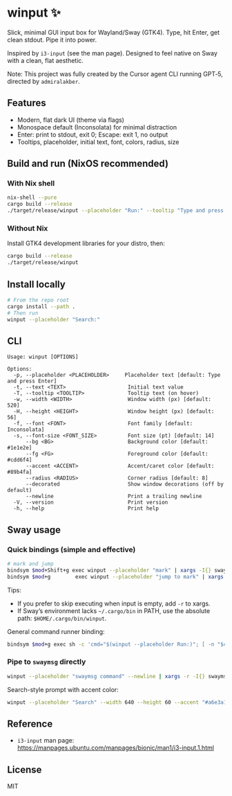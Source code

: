 # winput ✨

Slick, minimal GUI input box for Wayland/Sway (GTK4). Type, hit Enter, get clean stdout. Pipe it into power.

Inspired by `i3-input` (see the man page). Designed to feel native on Sway with a clean, flat aesthetic.

Note: This project was fully created by the Cursor agent CLI running GPT‑5, directed by `admiralakber`.

## Features
- Modern, flat dark UI (theme via flags)
- Monospace default (Inconsolata) for minimal distraction
- Enter: print to stdout, exit 0; Escape: exit 1, no output
- Tooltips, placeholder, initial text, font, colors, radius, size

## Build and run (NixOS recommended)

### With Nix shell
```bash
nix-shell --pure
cargo build --release
./target/release/winput --placeholder "Run:" --tooltip "Type and press Enter"
```

### Without Nix
Install GTK4 development libraries for your distro, then:
```bash
cargo build --release
./target/release/winput
```

## Install locally
```bash
# From the repo root
cargo install --path .
# Then run
winput --placeholder "Search:"
```

## CLI
```text
Usage: winput [OPTIONS]

Options:
  -p, --placeholder <PLACEHOLDER>     Placeholder text [default: Type and press Enter]
  -t, --text <TEXT>                    Initial text value
  -T, --tooltip <TOOLTIP>              Tooltip text (on hover)
  -w, --width <WIDTH>                  Window width (px) [default: 520]
  -H, --height <HEIGHT>                Window height (px) [default: 56]
  -f, --font <FONT>                    Font family [default: Inconsolata]
  -s, --font-size <FONT_SIZE>          Font size (pt) [default: 14]
      --bg <BG>                        Background color [default: #1e1e2e]
      --fg <FG>                        Foreground color [default: #cdd6f4]
      --accent <ACCENT>                Accent/caret color [default: #89b4fa]
      --radius <RADIUS>                Corner radius [default: 8]
      --decorated                      Show window decorations (off by default)
      --newline                        Print a trailing newline
  -V, --version                        Print version
  -h, --help                           Print help
```

## Sway usage

### Quick bindings (simple and effective)
```bash
# mark and jump
bindsym $mod+Shift+g exec winput --placeholder "mark" | xargs -I{} swaymsg "mark {}"
bindsym $mod+g        exec winput --placeholder "jump to mark" | xargs -I{} swaymsg '[con_mark="{}"] focus'
```

Tips:
- If you prefer to skip executing when input is empty, add `-r` to xargs.
- If Sway’s environment lacks `~/.cargo/bin` in PATH, use the absolute path: `$HOME/.cargo/bin/winput`.

General command runner binding:
```bash
bindsym $mod+g exec sh -c 'cmd="$(winput --placeholder Run:)"; [ -n "$cmd" ] && sh -c "$cmd"'
```

### Pipe to `swaymsg` directly
```bash
winput --placeholder "swaymsg command" --newline | xargs -r -I{} swaymsg -- {}
```

Search-style prompt with accent color:
```bash
winput --placeholder "Search" --width 640 --height 60 --accent "#a6e3a1"
```

## Reference
- `i3-input` man page: https://manpages.ubuntu.com/manpages/bionic/man1/i3-input.1.html

## License
MIT
